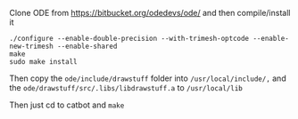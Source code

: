 Clone ODE from https://bitbucket.org/odedevs/ode/ and then compile/install it

    ./configure --enable-double-precision --with-trimesh-optcode --enable-new-trimesh --enable-shared
    make
    sudo make install

Then copy the `ode/include/drawstuff` folder into `/usr/local/include/,` and the `ode/drawstuff/src/.libs/libdrawstuff.a` to `/usr/local/lib`

Then just cd to catbot and `make`
